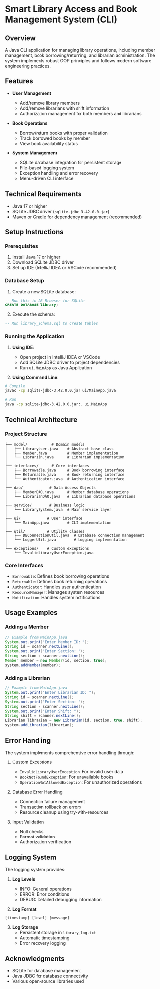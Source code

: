 # Smart Library Access and Book Management System (CLI)

## Overview

A Java CLI application for managing library operations, including member management, book borrowing/returning, and librarian administration. The system implements robust OOP principles and follows modern software engineering practices.

## Features

- **User Management**
  - Add/remove library members
  - Add/remove librarians with shift information
  - Authorization management for both members and librarians

- **Book Operations**
  - Borrow/return books with proper validation
  - Track borrowed books by member
  - View book availability status

- **System Management**
  - SQLite database integration for persistent storage
  - File-based logging system
  - Exception handling and error recovery
  - Menu-driven CLI interface

## Technical Requirements

- Java 17 or higher
- SQLite JDBC driver (`sqlite-jdbc-3.42.0.0.jar`)
- Maven or Gradle for dependency management (recommended)

## Setup Instructions

### Prerequisites

1. Install Java 17 or higher
2. Download SQLite JDBC driver
3. Set up IDE (IntelliJ IDEA or VSCode recommended)

### Database Setup

1. Create a new SQLite database:
```sql
-- Run this in DB Browser for SQLite
CREATE DATABASE library;
```

2. Execute the schema:
```sql
-- Run library_schema.sql to create tables
```

### Running the Application

1. **Using IDE**:
   - Open project in IntelliJ IDEA or VSCode
   - Add SQLite JDBC driver to project dependencies
   - Run `ui.MainApp` as Java Application

2. **Using Command Line**:
```bash
# Compile
javac -cp sqlite-jdbc-3.42.0.0.jar ui/MainApp.java

# Run
java -cp sqlite-jdbc-3.42.0.0.jar:. ui.MainApp
```

## Technical Architecture

### Project Structure

```
├── model/           # Domain models
│   ├── LibraryUser.java    # Abstract base class
│   ├── Member.java         # Member implementation
│   └── Librarian.java      # Librarian implementation
│
├── interfaces/      # Core interfaces
│   ├── Borrowable.java     # Book borrowing interface
│   ├── Returnable.java     # Book returning interface
│   └── Authenticator.java  # Authentication interface
│
├── dao/            # Data Access Objects
│   ├── MemberDAO.java      # Member database operations
│   └── LibrarianDAO.java   # Librarian database operations
│
├── service/        # Business logic
│   └── LibrarySystem.java  # Main service layer
│
├── ui/            # User interface
│   └── MainApp.java        # CLI implementation
│
├── util/          # Utility classes
│   ├── DBConnectionUtil.java  # Database connection management
│   └── LoggerUtil.java        # Logging implementation
│
└── exceptions/    # Custom exceptions
    └── InvalidLibraryUserException.java
```

### Core Interfaces

- `Borrowable`: Defines book borrowing operations
- `Returnable`: Defines book returning operations
- `Authenticator`: Handles user authentication
- `ResourceManager`: Manages system resources
- `Notification`: Handles system notifications

## Usage Examples

### Adding a Member
```java
// Example from MainApp.java
System.out.print("Enter Member ID: ");
String id = scanner.nextLine();
System.out.print("Enter Section: ");
String section = scanner.nextLine();
Member member = new Member(id, section, true);
system.addMember(member);
```

### Adding a Librarian
```java
// Example from MainApp.java
System.out.print("Enter Librarian ID: ");
String id = scanner.nextLine();
System.out.print("Enter Section: ");
String section = scanner.nextLine();
System.out.print("Enter Shift: ");
String shift = scanner.nextLine();
Librarian librarian = new Librarian(id, section, true, shift);
system.addLibrarian(librarian);
```

## Error Handling

The system implements comprehensive error handling through:

1. Custom Exceptions
   - `InvalidLibraryUserException`: For invalid user data
   - `BookNotFoundException`: For unavailable books
   - `OperationNotAllowedException`: For unauthorized operations

2. Database Error Handling
   - Connection failure management
   - Transaction rollback on errors
   - Resource cleanup using try-with-resources

3. Input Validation
   - Null checks
   - Format validation
   - Authorization verification

## Logging System

The logging system provides:

1. **Log Levels**
   - INFO: General operations
   - ERROR: Error conditions
   - DEBUG: Detailed debugging information

2. **Log Format**
```
[timestamp] [level] [message]
```

3. **Log Storage**
   - Persistent storage in `library_log.txt`
   - Automatic timestamping
   - Error recovery logging

## Acknowledgments

- SQLite for database management
- Java JDBC for database connectivity
- Various open-source libraries used
